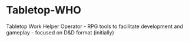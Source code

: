 # Tabletop-WHO
Tabletop Work Helper Operator -  RPG tools to facilitate development and gameplay - focused on D&amp;D format (initially)
